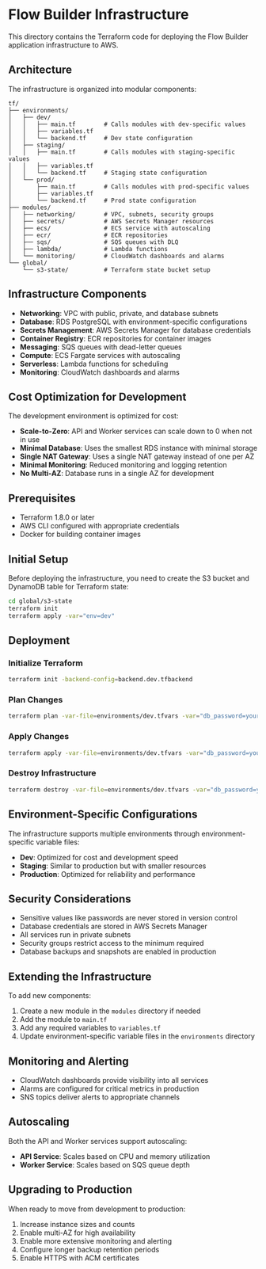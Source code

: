 # Flow Builder Infrastructure

This directory contains the Terraform code for deploying the Flow Builder application infrastructure to AWS.

## Architecture

The infrastructure is organized into modular components:

```
tf/
├── environments/
│   ├── dev/
│   │   ├── main.tf        # Calls modules with dev-specific values
│   │   ├── variables.tf
│   │   └── backend.tf     # Dev state configuration
│   ├── staging/
│   │   ├── main.tf        # Calls modules with staging-specific values
│   │   ├── variables.tf
│   │   └── backend.tf     # Staging state configuration
│   └── prod/
│       ├── main.tf        # Calls modules with prod-specific values
│       ├── variables.tf
│       └── backend.tf     # Prod state configuration
├── modules/
│   ├── networking/        # VPC, subnets, security groups
│   ├── secrets/           # AWS Secrets Manager resources
│   ├── ecs/               # ECS service with autoscaling
│   ├── ecr/               # ECR repositories
│   ├── sqs/               # SQS queues with DLQ
│   ├── lambda/            # Lambda functions
│   └── monitoring/        # CloudWatch dashboards and alarms
└── global/
    └── s3-state/          # Terraform state bucket setup
```

## Infrastructure Components

- **Networking**: VPC with public, private, and database subnets
- **Database**: RDS PostgreSQL with environment-specific configurations
- **Secrets Management**: AWS Secrets Manager for database credentials
- **Container Registry**: ECR repositories for container images
- **Messaging**: SQS queues with dead-letter queues
- **Compute**: ECS Fargate services with autoscaling
- **Serverless**: Lambda functions for scheduling
- **Monitoring**: CloudWatch dashboards and alarms

## Cost Optimization for Development

The development environment is optimized for cost:

- **Scale-to-Zero**: API and Worker services can scale down to 0 when not in use
- **Minimal Database**: Uses the smallest RDS instance with minimal storage
- **Single NAT Gateway**: Uses a single NAT gateway instead of one per AZ
- **Minimal Monitoring**: Reduced monitoring and logging retention
- **No Multi-AZ**: Database runs in a single AZ for development

## Prerequisites

- Terraform 1.8.0 or later
- AWS CLI configured with appropriate credentials
- Docker for building container images

## Initial Setup

Before deploying the infrastructure, you need to create the S3 bucket and DynamoDB table for Terraform state:

```bash
cd global/s3-state
terraform init
terraform apply -var="env=dev"
```

## Deployment

### Initialize Terraform

```bash
terraform init -backend-config=backend.dev.tfbackend
```

### Plan Changes

```bash
terraform plan -var-file=environments/dev.tfvars -var="db_password=your_secure_password"
```

### Apply Changes

```bash
terraform apply -var-file=environments/dev.tfvars -var="db_password=your_secure_password"
```

### Destroy Infrastructure

```bash
terraform destroy -var-file=environments/dev.tfvars -var="db_password=your_secure_password"
```

## Environment-Specific Configurations

The infrastructure supports multiple environments through environment-specific variable files:

- **Dev**: Optimized for cost and development speed
- **Staging**: Similar to production but with smaller resources
- **Production**: Optimized for reliability and performance

## Security Considerations

- Sensitive values like passwords are never stored in version control
- Database credentials are stored in AWS Secrets Manager
- All services run in private subnets
- Security groups restrict access to the minimum required
- Database backups and snapshots are enabled in production

## Extending the Infrastructure

To add new components:

1. Create a new module in the `modules` directory if needed
2. Add the module to `main.tf`
3. Add any required variables to `variables.tf`
4. Update environment-specific variable files in the `environments` directory

## Monitoring and Alerting

- CloudWatch dashboards provide visibility into all services
- Alarms are configured for critical metrics in production
- SNS topics deliver alerts to appropriate channels

## Autoscaling

Both the API and Worker services support autoscaling:

- **API Service**: Scales based on CPU and memory utilization
- **Worker Service**: Scales based on SQS queue depth

## Upgrading to Production

When ready to move from development to production:

1. Increase instance sizes and counts
2. Enable multi-AZ for high availability
3. Enable more extensive monitoring and alerting
4. Configure longer backup retention periods
5. Enable HTTPS with ACM certificates

